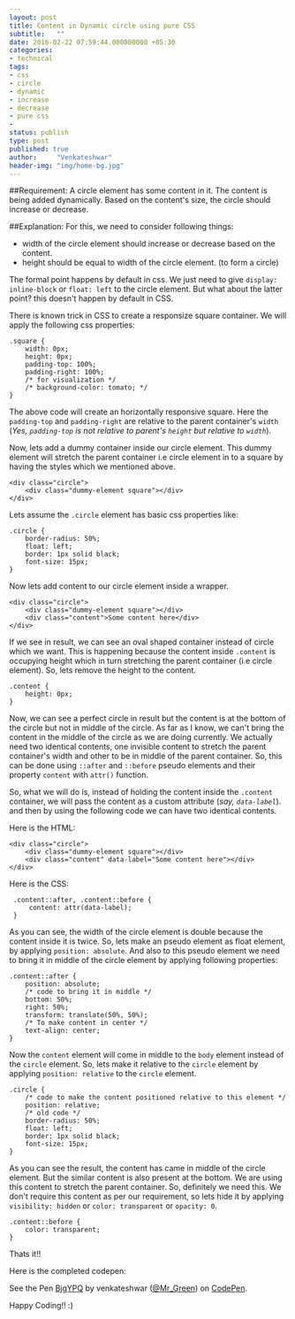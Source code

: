 ```yaml
---
layout: post
title: Content in Dynamic circle using pure CSS
subtitle:   ""
date: 2016-02-22 07:59:44.000000000 +05:30
categories:
- technical
tags:
- css
- circle
- dynamic
- increase
- decrease
- pure css
- 
status: publish
type: post
published: true
author:     "Venkateshwar"
header-img: "img/home-bg.jpg"
---
```


##Requirement:
A circle element has some content in it. The content is being added dynamically. Based on the content's size, the circle should increase or decrease.

##Explanation:
For this, we need to consider following things:

- width of the circle element should increase or decrease based on the content.
- height should be equal to width of the circle element. (to form a circle)

The formal point happens by default in css. We just need to give `display: inline-block` or `float: left` to the circle element. But what about the latter point?  this doesn't happen by default in CSS. 

There is known trick in CSS to create a responsize square container. We will apply the following css properties:

    .square {
        width: 0px;
        height: 0px;
        padding-top: 100%;
        padding-right: 100%;
        /* for visualization */
        /* background-color: tomato; */
    }

The above code will create an horizontally responsive square. Here the `padding-top` and `padding-right` are relative to the parent container's `width` (_Yes, `padding-top` is not relative to parent's `height` but relative to `width`_).

Now, lets add a dummy container inside our circle element. This dummy element will stretch the parent container i.e circle element in to a square by having the styles which we mentioned above.

    <div class="circle">
        <div class="dummy-element square"></div>
    </div>

Lets assume the `.circle` element has basic css properties like:

    .circle {
        border-radius: 50%;
        float: left;
        border: 1px solid black;
        font-size: 15px;
    }

Now lets add content to our circle element inside a wrapper. 

    <div class="circle">
        <div class="dummy-element square"></div>
        <div class="content">Some content here</div>
    </div>

If we see in result, we can see an oval shaped container instead of circle which we want. This is happening because the content inside `.content` is occupying height which in turn stretching the parent container (i.e circle element). So, lets remove the height to the content.

    .content {
        height: 0px;
    }

Now, we can see a perfect circle in result but the content is at the bottom of the circle but not in middle of the circle. As far as I know, we can't bring the content in the middle of the circle as we are doing currently. We actually need two identical contents, one invisible content to stretch the parent container's width and other to be in middle of the parent container. So, this can be done using `::after` and `::before` pseudo elements and their property `content` with `attr()` function.

So, what we will do is, instead of holding the content inside the `.content` container, we will pass the content as a custom attribute (_say, `data-label`_). and then by using the following code we can have two identical contents.

Here is the HTML:

    <div class="circle">
        <div class="dummy-element square"></div>
        <div class="content" data-label="Some content here"></div>
    </div>

Here is the CSS:

     .content::after, .content::before {
         content: attr(data-label);
     }

As you can see, the width of the circle element is double because the content inside it is twice. So, lets make an pseudo element as float element, by applying `position: absolute`. And also to this pseudo element we need to bring it in middle of the circle element by applying following properties:

    .content::after {
        position: absolute;
        /* code to bring it in middle */
        bottom: 50%;
        right: 50%;
        transform: translate(50%, 50%);
        /* To make content in center */
        text-align: center;
    }

Now the `content` element will come in middle to the `body` element instead of the `circle` element. So, lets make it relative to the `circle` element by applying `position: relative` to the `circle` element.

    .circle {
        /* code to make the content positioned relative to this element */
        position: relative;
        /* old code */
        border-radius: 50%;
        float: left;
        border: 1px solid black;
        font-size: 15px;
    }

As you can see the result, the content has came in middle of the circle element. But the similar content is also present at the bottom. We are using this content to stretch the parent container. So, definitely we need this. We don't require this content as per our requirement, so lets hide it by applying `visibility: hidden` or `color: transparent` or `opacity: 0`.

    .content::before {
        color: transparent;
    }

Thats it!! 

Here is the completed codepen:

<p data-height="268" data-theme-id="1592" data-slug-hash="BjgYPQ" data-default-tab="result" data-user="Mr_Green" class='codepen'>See the Pen <a href='http://codepen.io/Mr_Green/pen/BjgYPQ/'>BjgYPQ</a> by venkateshwar (<a href='http://codepen.io/Mr_Green'>@Mr_Green</a>) on <a href='http://codepen.io'>CodePen</a>.</p>
<script async src="//assets.codepen.io/assets/embed/ei.js"></script>

Happy Coding!! :)
